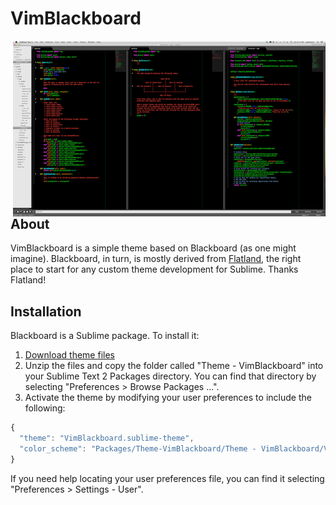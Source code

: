 # VimBlackboard

<img style="float:right" src="Sublime-VimBlackboard-small.png" />

## About

VimBlackboard is a simple theme based on Blackboard (as one might imagine).
Blackboard, in turn, is mostly derived from
[Flatland](https://github.com/thinkpixellab/flatland), the right place to start
for any custom theme development for Sublime. Thanks Flatland!


## Installation
Blackboard is a Sublime package. To install it:

1. [Download theme
   files](https://github.com/oubiwann/Theme-VimBlackboard/archive/master.zip)
2. Unzip the files and copy the folder called "Theme - VimBlackboard" into your
   Sublime Text 2 Packages directory. You can find that directory by selecting
   "Preferences > Browse Packages ...".
3. Activate the theme by modifying your user preferences to include the
   following:

```javascript
{
  "theme": "VimBlackboard.sublime-theme",
  "color_scheme": "Packages/Theme-VimBlackboard/Theme - VimBlackboard/VimBlackboard.tmtheme"
}
```

If you need help locating your user preferences file, you can find it selecting
"Preferences > Settings - User".
